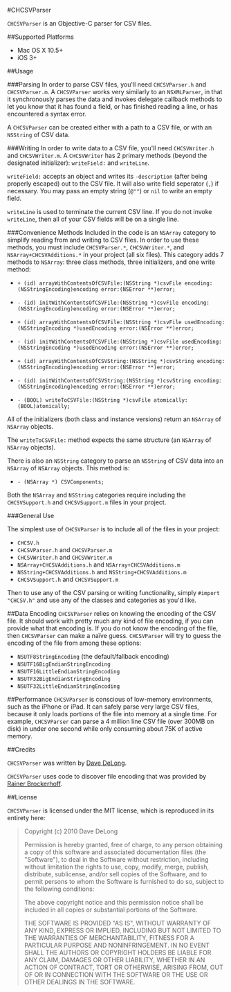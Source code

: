 #CHCSVParser

`CHCSVParser` is an Objective-C parser for CSV files.

##Supported Platforms

- Mac OS X 10.5+
- iOS 3+

##Usage


###Parsing
In order to parse CSV files, you'll need `CHCSVParser.h` and `CHCSVParser.m`.  A `CHCSVParser` works very similarly to an `NSXMLParser`, in that it synchronously parses the data and invokes delegate callback methods to let you know that it has found a field, or has finished reading a line, or has encountered a syntax error.

A `CHCSVParser` can be created either with a path to a CSV file, or with an `NSString` of CSV data.

###Writing
In order to write data to a CSV file, you'll need `CHCSVWriter.h` and `CHCSVWriter.m`.  A `CHCSVWriter` has 2 primary methods (beyond the designated initializer): `writeField:` and `writeLine`.

`writeField:` accepts an object and writes its `-description` (after being properly escaped) out to the CSV file.  It will also write field seperator (`,`) if necessary.  You may pass an empty string (`@""`) or `nil` to write an empty field.

`writeLine` is used to terminate the current CSV line.  If you do not invoke `writeLine`, then all of your CSV fields will be on a single line.

###Convenience Methods
Included in the code is an `NSArray` category to simplify reading from and writing to CSV files.  In order to use these methods, you must include `CHCSVParser.*`, `CHCSVWriter.*`, and `NSArray+CHCSVAdditions.*` in your project (all six files).  This category adds 7 methods to `NSArray`: three class methods, three initializers, and one write method:

- `+ (id) arrayWithContentsOfCSVFile:(NSString *)csvFile encoding:(NSStringEncoding)encoding error:(NSError **)error;`
- `- (id) initWithContentsOfCSVFile:(NSString *)csvFile encoding:(NSStringEncoding)encoding error:(NSError **)error;`

- `+ (id) arrayWithContentsOfCSVFile:(NSString *)csvFile usedEncoding:(NSStringEncoding *)usedEncoding error:(NSError **)error;`
- `- (id) initWithContentsOfCSVFile:(NSString *)csvFile usedEncoding:(NSStringEncoding *)usedEncoding error:(NSError **)error;`

- `+ (id) arrayWithContentsOfCSVString:(NSString *)csvString encoding:(NSStringEncoding)encoding error:(NSError **)error;`
- `- (id) initWithContentsOfCSVString:(NSString *)csvString encoding:(NSStringEncoding)encoding error:(NSError **)error;`

- `- (BOOL) writeToCSVFile:(NSString *)csvFile atomically:(BOOL)atomically;`

All of the initializers (both class and instance versions) return an `NSArray` of `NSArray` objects.

The `writeToCSVFile:` method expects the same structure (an `NSArray` of `NSArray` objects).

There is also an `NSString` category to parse an `NSString` of CSV data into an `NSArray` of `NSArray` objects.  This method is:

- `- (NSArray *) CSVComponents;`

Both the `NSArray` and `NSString` categories require including the `CHCSVSupport.h` and `CHCSVSupport.m` files in your project.

###General Use

The simplest use of `CHCSVParser` is to include all of the files in your project:

- `CHCSV.h`
- `CHCSVParser.h` and `CHCSVParser.m`
- `CHCSVWriter.h` and `CHCSVWriter.m`
- `NSArray+CHCSVAdditions.h` and `NSArray+CHCSVAdditions.m`
- `NSString+CHCSVAdditions.h` and `NSString+CHCSVAdditions.m`
- `CHCSVSupport.h` and `CHCSVSupport.m`

Then to use any of the CSV parsing or writing functionality, simply `#import "CHCSV.h"` and use any of the classes and categories as you'd like.


##Data Encoding
`CHCSVParser` relies on knowing the encoding of the CSV file.  It should work with pretty much any kind of file encoding, if you can provide what that encoding is.  If you do not know the encoding of the file, then `CHCSVParser` can make a naïve guess.  `CHCSVParser` will try to guess the encoding of the file from among these options:

 - `NSUTF8StringEncoding` (the default/fallback encoding)
 - `NSUTF16BigEndianStringEncoding`
 - `NSUTF16LittleEndianStringEncoding`
 - `NSUTF32BigEndianStringEncoding`
 - `NSUTF32LittleEndianStringEncoding`
 
 
##Performance
`CHCSVParser` is conscious of low-memory environments, such as the iPhone or iPad.  It can safely parse very large CSV files, because it only loads portions of the file into memory at a single time.  For example, `CHCSVParser` can parse a 4 million line CSV file (over 300MB on disk) in under one second while only consuming about 75K of active memory.
 
##Credits

`CHCSVParser` was written by [Dave DeLong][1].

`CHCSVParser` uses code to discover file encoding that was provided by [Rainer Brockerhoff][2].

  [1]: http://davedelong.com
  [2]: http://brockerhoff.net/
  
##License

`CHCSVParser` is licensed under the MIT license, which is reproduced in its entirety here:


>Copyright (c) 2010 Dave DeLong
>
>Permission is hereby granted, free of charge, to any person obtaining a copy
>of this software and associated documentation files (the "Software"), to deal
>in the Software without restriction, including without limitation the rights
>to use, copy, modify, merge, publish, distribute, sublicense, and/or sell
>copies of the Software, and to permit persons to whom the Software is
>furnished to do so, subject to the following conditions:
>
>The above copyright notice and this permission notice shall be included in
>all copies or substantial portions of the Software.
>
>THE SOFTWARE IS PROVIDED "AS IS", WITHOUT WARRANTY OF ANY KIND, EXPRESS OR
>IMPLIED, INCLUDING BUT NOT LIMITED TO THE WARRANTIES OF MERCHANTABILITY,
>FITNESS FOR A PARTICULAR PURPOSE AND NONINFRINGEMENT. IN NO EVENT SHALL THE
>AUTHORS OR COPYRIGHT HOLDERS BE LIABLE FOR ANY CLAIM, DAMAGES OR OTHER
>LIABILITY, WHETHER IN AN ACTION OF CONTRACT, TORT OR OTHERWISE, ARISING FROM,
>OUT OF OR IN CONNECTION WITH THE SOFTWARE OR THE USE OR OTHER DEALINGS IN
>THE SOFTWARE.
